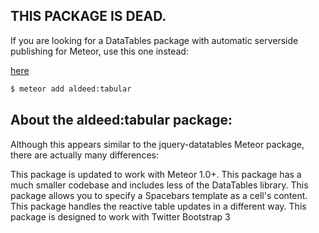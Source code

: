 ## THIS PACKAGE IS DEAD.

If you are looking for a DataTables package with automatic serverside publishing for Meteor, use this one instead:

[here](https://github.com/aldeed/meteor-tabular)

```bash
$ meteor add aldeed:tabular
```

## About the aldeed:tabular package:

Although this appears similar to the jquery-datatables Meteor package, there are actually many differences:

This package is updated to work with Meteor 1.0+.
This package has a much smaller codebase and includes less of the DataTables library.
This package allows you to specify a Spacebars template as a cell's content.
This package handles the reactive table updates in a different way.
This package is designed to work with Twitter Bootstrap 3
